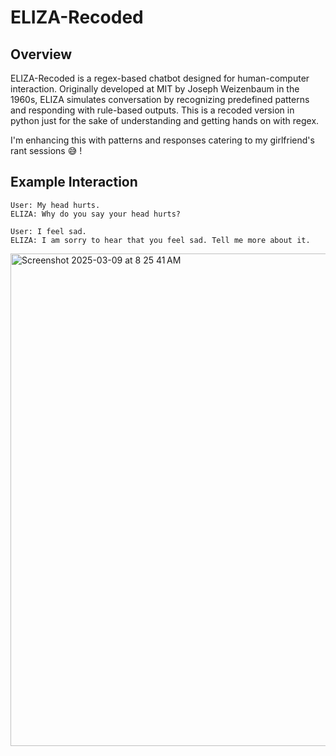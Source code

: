 # ELIZA-Recoded

## Overview
ELIZA-Recoded is a regex-based chatbot designed for human-computer interaction. Originally developed at MIT by Joseph Weizenbaum in the 1960s, ELIZA simulates conversation by recognizing predefined patterns and responding with rule-based outputs. This is a recoded version in python just for the sake of understanding and getting hands on with regex. 

I'm enhancing this with patterns and responses catering to my girlfriend's rant sessions 😅 !




## Example Interaction
```
User: My head hurts.
ELIZA: Why do you say your head hurts?

User: I feel sad.
ELIZA: I am sorry to hear that you feel sad. Tell me more about it.
```

<img width="788" alt="Screenshot 2025-03-09 at 8 25 41 AM" src="https://github.com/user-attachments/assets/5b6ab43a-9721-4146-8939-7e9f872f1c26" />
